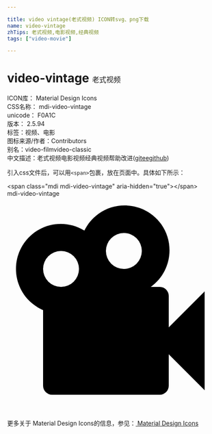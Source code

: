 ```yaml
---

title: video vintage(老式视频) ICON转svg、png下载
name: video-vintage
zhTips: 老式视频,电影视频,经典视频
tags: ["video-movie"]

---
```


# video-vintage  <small style="font-size: 60%;font-weight: 100">老式视频</small>


<div class="detail-page">
<p>
<span>
ICON库：
<span class="badge-secondary badge">Material Design Icons</span> 
</span>
<br/>
<span>
CSS名称：
<span class="badge-secondary badge">mdi-video-vintage</span> 
</span>
<br/>
<span>
unicode：
<span class="badge-secondary badge">F0A1C</span> 
<copy-btn content='F0A1C' btn-title=""></copy-btn>
<copy-btn :content='String.fromCodePoint(parseInt("F0A1C", 16))' btn-title="复制U"></copy-btn>
</span>
<br/>
<span>
版本：
<span class="badge-secondary badge">2.5.94</span> 
</span><br/><span>标签：<span class="badge-light badge"><router-link to="/tags/video-movie.html">视频、电影</router-link></span></span>
<br/>
<span>图标来源/作者：<span class="badge-light badge">Contributors</span></span> 
<br/>
<span>别名：<span class="badge-light badge">video-film</span><span class="badge-light badge">video-classic</span></span><br/><span class="zh-detail">中文描述：<span class="badge-primary badge">老式视频</span><span class="badge-primary badge">电影视频</span><span class="badge-primary badge">经典视频</span><span class="help-link"><span>帮助改进</span>(<a href="https://gitee.com/liuwave/icon-helper/edit/master/json/material/video-vintage.json" target="_blank" rel="noopener noreferrer">gitee</a><a href="https://github.com/liuwave/icon-helper/edit/master/json/material/video-vintage.json" target="_blank" rel="noopener noreferrer">github</a></span>)</span><br/>
</p>
</div>
<div class="alert alert-dark">
  <i class="mdi mdi-video-vintage mdi-48px"></i>
  <i class="mdi mdi-video-vintage mdi-36px"></i>
  <i class="mdi mdi-video-vintage mdi-24px"></i>
  <i class="mdi mdi-video-vintage mdi-18px"></i>
</div>
<div>
  <p>引入css文件后，可以用<code>&lt;span&gt;</code>包裹，放在页面中。具体如下所示：    
  </p>
  <div class="alert alert-primary" style="font-size: 14px">
    &lt;span class="mdi mdi-video-vintage" aria-hidden="true"&gt;&lt;/span&gt;
    <copy-btn content='<span class="mdi mdi-video-vintage" aria-hidden="true"></span>'></copy-btn>
  </div>
  <div class="alert alert-secondary">
    <i class="mdi mdi-video-vintage"
    style="font-size: 24px"
    aria-hidden="true"></i> mdi-video-vintage
    <copy-btn content="mdi-video-vintage" btn-title="复制图标名称"></copy-btn>
  </div>
</div>
<div id="svg" class="svg-wrap">
<svg xmlns="http://www.w3.org/2000/svg" viewBox="0 0 24 24"><path d="M18,14.5V11A1,1 0 0,0 17,10H16C18.24,8.39 18.76,5.27 17.15,3C15.54,0.78 12.42,0.26 10.17,1.87C9.5,2.35 8.96,3 8.6,3.73C6.25,2.28 3.17,3 1.72,5.37C0.28,7.72 1,10.8 3.36,12.25C3.57,12.37 3.78,12.5 4,12.58V21A1,1 0 0,0 5,22H17A1,1 0 0,0 18,21V17.5L22,21.5V10.5L18,14.5M13,4A2,2 0 0,1 15,6A2,2 0 0,1 13,8A2,2 0 0,1 11,6A2,2 0 0,1 13,4M6,6A2,2 0 0,1 8,8A2,2 0 0,1 6,10A2,2 0 0,1 4,8A2,2 0 0,1 6,6Z" /></svg>
</div>
<detail full-name='mdi-video-vintage'></detail>
    
<div><p>更多关于 Material Design Icons的信息，参见：<a target="_blank" href="https://iconhelper.cn/material.html"> Material Design Icons</a>
</p></div>
